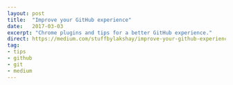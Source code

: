 ```yaml
---
layout: post
title:  "Improve your GitHub experience"
date:   2017-03-03
excerpt: "Chrome plugins and tips for a better GitHub experience."
direct: https://medium.com/stuffbylakshay/improve-your-github-experience-448fc1235cf8
tag:
- tips
- github
- git
- medium
---
```


